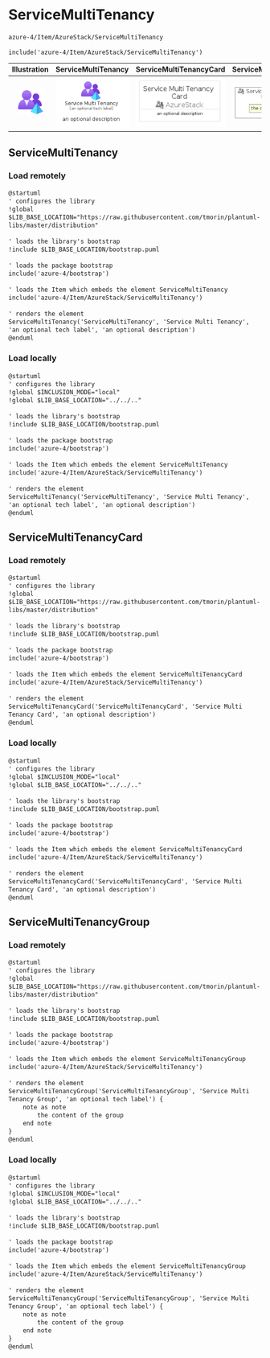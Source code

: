 # ServiceMultiTenancy


```text
azure-4/Item/AzureStack/ServiceMultiTenancy
```

```text
include('azure-4/Item/AzureStack/ServiceMultiTenancy')
```



| Illustration | ServiceMultiTenancy | ServiceMultiTenancyCard | ServiceMultiTenancyGroup |
| :---: | :---: | :---: | :---: |
| ![illustration for Illustration](../../../azure-4/Item/AzureStack/ServiceMultiTenancy.png) | ![illustration for ServiceMultiTenancy](../../../azure-4/Item/AzureStack/ServiceMultiTenancy.Local.png) | ![illustration for ServiceMultiTenancyCard](../../../azure-4/Item/AzureStack/ServiceMultiTenancyCard.Local.png) | ![illustration for ServiceMultiTenancyGroup](../../../azure-4/Item/AzureStack/ServiceMultiTenancyGroup.Local.png) |




## ServiceMultiTenancy

### Load remotely
```plantuml
@startuml
' configures the library
!global $LIB_BASE_LOCATION="https://raw.githubusercontent.com/tmorin/plantuml-libs/master/distribution"

' loads the library's bootstrap
!include $LIB_BASE_LOCATION/bootstrap.puml

' loads the package bootstrap
include('azure-4/bootstrap')

' loads the Item which embeds the element ServiceMultiTenancy
include('azure-4/Item/AzureStack/ServiceMultiTenancy')

' renders the element
ServiceMultiTenancy('ServiceMultiTenancy', 'Service Multi Tenancy', 'an optional tech label', 'an optional description')
@enduml
```

### Load locally
```plantuml
@startuml
' configures the library
!global $INCLUSION_MODE="local"
!global $LIB_BASE_LOCATION="../../.."

' loads the library's bootstrap
!include $LIB_BASE_LOCATION/bootstrap.puml

' loads the package bootstrap
include('azure-4/bootstrap')

' loads the Item which embeds the element ServiceMultiTenancy
include('azure-4/Item/AzureStack/ServiceMultiTenancy')

' renders the element
ServiceMultiTenancy('ServiceMultiTenancy', 'Service Multi Tenancy', 'an optional tech label', 'an optional description')
@enduml
```

## ServiceMultiTenancyCard

### Load remotely
```plantuml
@startuml
' configures the library
!global $LIB_BASE_LOCATION="https://raw.githubusercontent.com/tmorin/plantuml-libs/master/distribution"

' loads the library's bootstrap
!include $LIB_BASE_LOCATION/bootstrap.puml

' loads the package bootstrap
include('azure-4/bootstrap')

' loads the Item which embeds the element ServiceMultiTenancyCard
include('azure-4/Item/AzureStack/ServiceMultiTenancy')

' renders the element
ServiceMultiTenancyCard('ServiceMultiTenancyCard', 'Service Multi Tenancy Card', 'an optional description')
@enduml
```

### Load locally
```plantuml
@startuml
' configures the library
!global $INCLUSION_MODE="local"
!global $LIB_BASE_LOCATION="../../.."

' loads the library's bootstrap
!include $LIB_BASE_LOCATION/bootstrap.puml

' loads the package bootstrap
include('azure-4/bootstrap')

' loads the Item which embeds the element ServiceMultiTenancyCard
include('azure-4/Item/AzureStack/ServiceMultiTenancy')

' renders the element
ServiceMultiTenancyCard('ServiceMultiTenancyCard', 'Service Multi Tenancy Card', 'an optional description')
@enduml
```

## ServiceMultiTenancyGroup

### Load remotely
```plantuml
@startuml
' configures the library
!global $LIB_BASE_LOCATION="https://raw.githubusercontent.com/tmorin/plantuml-libs/master/distribution"

' loads the library's bootstrap
!include $LIB_BASE_LOCATION/bootstrap.puml

' loads the package bootstrap
include('azure-4/bootstrap')

' loads the Item which embeds the element ServiceMultiTenancyGroup
include('azure-4/Item/AzureStack/ServiceMultiTenancy')

' renders the element
ServiceMultiTenancyGroup('ServiceMultiTenancyGroup', 'Service Multi Tenancy Group', 'an optional tech label') {
    note as note
        the content of the group
    end note
}
@enduml
```

### Load locally
```plantuml
@startuml
' configures the library
!global $INCLUSION_MODE="local"
!global $LIB_BASE_LOCATION="../../.."

' loads the library's bootstrap
!include $LIB_BASE_LOCATION/bootstrap.puml

' loads the package bootstrap
include('azure-4/bootstrap')

' loads the Item which embeds the element ServiceMultiTenancyGroup
include('azure-4/Item/AzureStack/ServiceMultiTenancy')

' renders the element
ServiceMultiTenancyGroup('ServiceMultiTenancyGroup', 'Service Multi Tenancy Group', 'an optional tech label') {
    note as note
        the content of the group
    end note
}
@enduml
```

